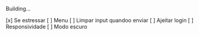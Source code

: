 Building...
<!-- Refazer topBar -->
<!-- Refazer topBar -->
<!-- Mudado -->

[x] Se estressar
[ ] Menu
[ ] Limpar input quandoo enviar
[ ] Ajeitar login
[ ] Responsividade
[ ] Modo escuro
